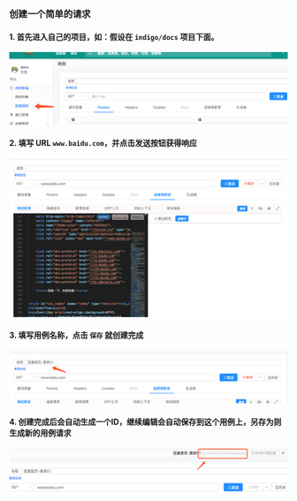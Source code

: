 ### 创建一个简单的请求

#### 1. 首先进入自己的项目，如：假设在 `indigo/docs` 项目下面。
![](./images/start.png)

#### 2. 填写 URL `www.baidu.com`，并点击发送按钮获得响应
![](./images/url.png)

#### 3. 填写用例名称，点击 `保存` 就创建完成
![](./images/save.png)

#### 4. 创建完成后会自动生成一个ID，继续编辑会自动保存到这个用例上，另存为则生成新的用例请求
![](./images/saved.png)